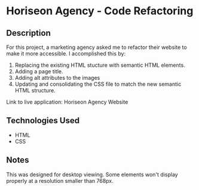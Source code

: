 # Horiseon Agency - Code Refactoring

## Description

For this project, a marketing agency asked me to refactor their website to make it more accessible. I accomplished this by:
1. Replacing the existing HTML stucture with semantic HTML elements.
2. Adding a page title.
3. Adding alt attributes to the images
4. Updating and consolidating the CSS file to match the new semantic HTML structure.

Link to live application: Horiseon Agency Website

## Technologies Used

- HTML
- CSS

## Notes
This was designed for desktop viewing. Some elements won't display properly at a resolution smaller than 768px.